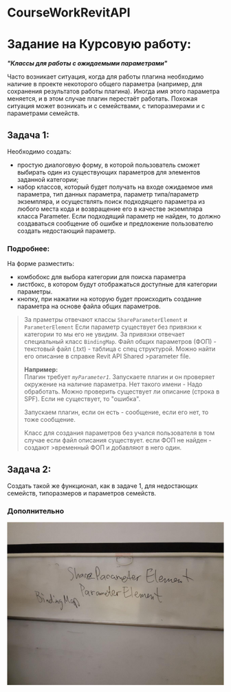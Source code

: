 # CourseWorkRevitAPI

<h1>Задание на Курсовую работу:</h1>

<b><i>\"Классы для работы с ожидаемыми параметрами\"</i></b>

Часто возникает ситуация, когда для работы плагина необходимо наличие в проекте некоторого общего параметра (например, для сохранения результатов работы плагина). Иногда имя этого параметра меняется, и в этом случае плагин перестаёт работать. Похожая ситуация может возникать и с семействами, с типоразмерами и с параметрами семейств. 

<h2>Задача 1:</h2>
Необходимо создать:
<ul>
  <li> простую диалоговую форму, в которой пользователь сможет выбирать один из существующих параметров для элементов заданной категории;</li>
<li> набор классов, который будет получать на входе ожидаемое имя параметра, тип данных параметра, параметр типа/параметр экземпляра, и осуществлять поиск подходящего параметра из любого места кода и возвращение его в качестве экземпляра класса Parameter. Если подходящий параметр не найден, то должно создаваться сообщение об ошибке и предложение пользователю создать недостающий параметр.</li>
  </ul>
  
  <h3>Подробнее:</h3>
  
  На форме разместить:
  <ul>
    <li>комбобокс для выбора категории для поиска параметра
    <li>листбокс, в котором будут отображаться доступные для категории параметры. 
    <li>кнопку, при нажатии на которую будет происходить создание параметра на основе файла общих параметров.
  </ul>
    
>За праметры отвечают классы `ShareParameterElement` и `ParameterElement`
>Если параметр существует без привязки к категории то мы его не увидим.
>За привязки отвечает специальный класс `BindingMap`.
>Файл общих параметров (ФОП) - текстовый файл (.txt) - таблица с спец структурой. Можно найти его описание в справке Revit API Shared >parameter file.
>    
><b>Например:</b><br>
>Плагин требует <i>`myParameter1`</i>. Запускаете плагин и он проверяет окружение на наличие параметра. Нет такого имени - Надо обработать. Можно проверить существует ли описание (строка в SPF). Если не существует, то "ошибка".
>    
>Запускаем плагин, если он есть - сообщение, если его нет, то тоже сообщение. 
>    
>Класс для создания параметров без учался пользователя в том случае если файл описания существует. если ФОП не найден - создают >временный ФОП и добавляют в него один.

<h2>Задача 2:</h2>
Создать такой же функционал, как в задаче 1, для недостающих семейств, типоразмеров и параметров семейств.

<h3>Дополнительно</h3>

![alt text](/initial.jpg)
